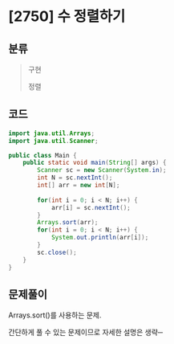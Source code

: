 # [2750] 수 정렬하기

## 분류
> 구현
>
> 정렬

## 코드
```java
import java.util.Arrays;
import java.util.Scanner;

public class Main {
	public static void main(String[] args) {
		Scanner sc = new Scanner(System.in);
		int N = sc.nextInt();
		int[] arr = new int[N];
		
		for(int i = 0; i < N; i++) {
			arr[i] = sc.nextInt();
		}
		Arrays.sort(arr);
		for(int i = 0; i < N; i++) {
			System.out.println(arr[i]);
		}
		sc.close();
	}
}
```

## 문제풀이

Arrays.sort()를 사용하는 문제. 

간단하게 풀 수 있는 문제이므로 자세한 설명은 생략─